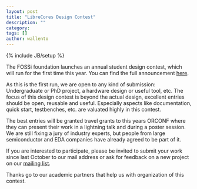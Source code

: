 ```yaml
---
layout: post
title: "LibreCores Design Contest"
description: ""
category: 
tags: []
author: wallento
---
```

{% include JB/setup %}

The FOSSi foundation launches an annual student design contest, which
will run for the first time this year. You can find the full
announcement [here](http://librecores.org/designcontest).

As this is the first run, we are open to any kind of submission:
Undergraduate or PhD project, a hardware design or useful tool, etc.
The focus of this design contest is beyond the actual design,
excellent entries should be open, reusable and useful. Especially
aspects like documentation, quick start, testbenches, etc. are
valuated highly in this contest.

The best entries will be granted travel grants to this years ORCONF
where they can present their work in a lightning talk and during a
poster session.  We are still fixing a jury of industry experts, but
people from large semiconductor and EDA companies have already agreed
to be part of it.

If you are interested to participate, please be invited to submit your
work since last October to our mail address or ask for feedback on a new
project on our [mailing list](/getinvolved.html).

Thanks go to our academic partners that help us with organization of
this contest.

